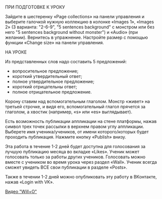 ПРИ ПОДГОТОВКЕ К УРОКУ

Зайдите в шестеренку «Page collections» на панели управления и выберите галочкой нужную коллекцию в колонке «Images 1», «Images 2» (3 варианта: "2-6-9", "5 sentences background" с монстром или без него "5 sentences background without monster") и «Audio» (при желании).
Вернитесь в упражнение. Настройте размер с помощью функции «Change size» на панели управления.

НА УРОКЕ

Из представленных слов надо составить 5 предложений:

- вопросительное предложение;
- короткий утвердительный ответ;
- полное утвердительное предложение;
- короткий отрицательны ответ;
- полное отрицательное предложение.

Корону ставим над вспомогательным глаголом. Монстр «живет» на третьей строчке, и видя его, вспомогательный глагол прячется за глаголом, а хвостик (например, «s» или «es» выглядывает).

Есть возможность публикации аппликации на стене платформы, нажав символ трех точек рассылки в верхнем правом углу аппликации. Выберете имя ученика/учеников, от имени которого/которых будет проходить публикация. Нажмите кнопку «Publish» внизу.

Эта работа в течение 1-2 дней будет доступна для голосования за лучшую публикацию месяца во вкладке «Likes». Ученик может голосовать только за работы других учеников. Голосовать можно вместе с учеником во время урока через раздел «Wall». Ученик всегда сможет увидеть ВСЕ свои публикации в разделе «Posts».

Также в течении 1-2 дней можно опубликовать эту работу в ВКонтакте, нажав «Login with VK».

[Видео "Will+O"](https://vk.com/video/@pikimoni?z=video-127712512_456239054%2Fpl_-127712512_1)
